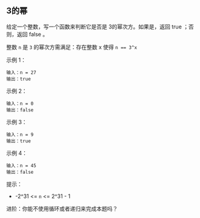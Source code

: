 ## 3的幂

给定一个整数，写一个函数来判断它是否是 3的幂次方。如果是，返回 true ；否则，返回 false 。

整数 `n` 是 `3` 的幂次方需满足：存在整数 x 使得 `n == 3^x`

示例 1：

```
输入：n = 27
输出：true
```

示例 2：

```
输入：n = 0
输出：false
```

示例 3：

```
输入：n = 9
输出：true
```

示例 4：

```
输入：n = 45
输出：false
```

提示：

* -2^31 <= `n` <= 2^31 - 1


进阶：你能不使用循环或者递归来完成本题吗？

